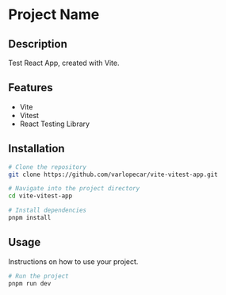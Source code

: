 # Project Name

## Description

Test React App, created with Vite.

## Features

- Vite
- Vitest
- React Testing Library

## Installation

```bash
# Clone the repository
git clone https://github.com/varlopecar/vite-vitest-app.git

# Navigate into the project directory
cd vite-vitest-app

# Install dependencies
pnpm install
```

## Usage

Instructions on how to use your project.

```bash
# Run the project
pnpm run dev
```
